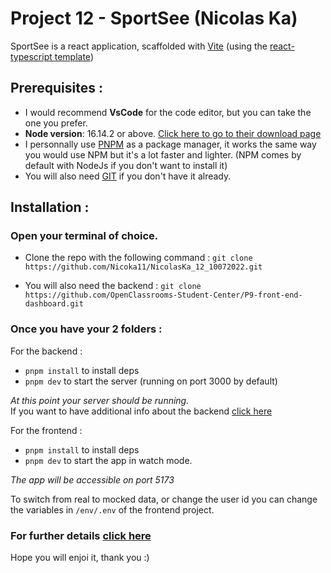 # Project 12 - SportSee (Nicolas Ka)

SportSee is a react application, scaffolded with [Vite](https://vitejs.dev/) (using the [react-typescript template](https://vitejs.dev/guide/#scaffolding-your-first-vite-project))

## Prerequisites :

- I would recommend **VsCode** for the code editor, but you can take the one you prefer.
- **Node version**: 16.14.2 or above. [Click here to go to their download page](https://nodejs.org/en/download/)
- I personnally use [PNPM](https://pnpm.io/) as a package manager, it works the same way you would use NPM but it's a lot faster and lighter. (NPM comes by default with NodeJs if you don't want to install it)
- You will also need [GIT](https://git-scm.com/) if you don't have it already.

## Installation :

### Open your terminal of choice.

- Clone the repo with the following command : 
`git clone https://github.com/Nicoka11/NicolasKa_12_10072022.git`

- You will also need the backend : 
`git clone https://github.com/OpenClassrooms-Student-Center/P9-front-end-dashboard.git`

### Once you have your 2 folders : 

For the backend : 
- `pnpm install` to install deps
- `pnpm dev` to start the server (running on port 3000 by default)

*At this point your server should be running.*<br/>
If you want to have additional info about the backend [click here](https://github.com/OpenClassrooms-Student-Center/P9-front-end-dashboard)


For the frontend : 
- `pnpm install` to install deps
- `pnpm dev` to start the app in watch mode.

*The app will be accessible on port 5173*

To switch from real to mocked data, or change the user id you can change the variables in `/env/.env` of the frontend project.

### For further details [click here](https://excalidraw.com/#json=4XLfL_pfFyMsBUYjFlCpF,e_AXRrwcoTAEq9vCMAlyFQ)

Hope you will enjoi it, thank you :)
